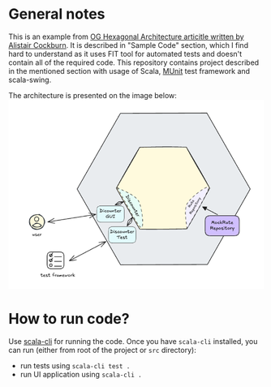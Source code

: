 # General notes
This is an example from [OG Hexagonal Architecture articitle written by Alistair Cockburn](https://alistair.cockburn.us/hexagonal-architecture/). 
It is described in "Sample Code" section, which I find hard to understand as it uses FIT tool for automated tests and doesn't contain all of the required code. 
This repository contains project described in the mentioned section with usage of Scala, [MUnit](https://scalameta.org/munit/) test framework and scala-swing.

The architecture is presented on the image below:
![](assets/architecture.png)

# How to run code?
Use [scala-cli](https://scala-cli.virtuslab.org/) for running the code. Once you have `scala-cli` installed, you can run (either from root of the project or `src` directory):
* run tests using `scala-cli test .`
* run UI application using `scala-cli .`